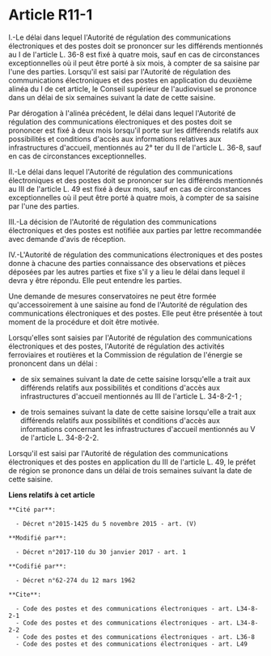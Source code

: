 # Article R11-1

I.-Le délai dans lequel l'Autorité de régulation des communications électroniques et des postes doit se prononcer sur les
différends mentionnés au I de l'article L. 36-8 est fixé à quatre mois, sauf en cas de circonstances exceptionnelles où il
peut être porté à six mois, à compter de sa saisine par l'une des parties. Lorsqu'il est saisi par l'Autorité de régulation
des communications électroniques et des postes en application du deuxième alinéa du I de cet article, le Conseil supérieur de
l'audiovisuel se prononce dans un délai de six semaines suivant la date de cette saisine. 

Par dérogation à l'alinéa précédent, le délai dans lequel l'Autorité de régulation des communications électroniques et des
postes doit se prononcer est fixé à deux mois lorsqu'il porte sur les différends relatifs aux possibilités et conditions
d'accès aux informations relatives aux infrastructures d'accueil, mentionnés au 2° ter du II de l'article L. 36-8, sauf en
cas de circonstances exceptionnelles. 

II.-Le délai dans lequel l'Autorité de régulation des communications électroniques et des postes doit se prononcer sur les
différends mentionnés au III de l'article L. 49 est fixé à deux mois, sauf en cas de circonstances exceptionnelles où il peut
être porté à quatre mois, à compter de sa saisine par l'une des parties. 

III.-La décision de l'Autorité de régulation des communications électroniques et des postes est notifiée aux parties par
lettre recommandée avec demande d'avis de réception. 

IV.-L'Autorité de régulation des communications électroniques et des postes donne à chacune des parties connaissance des
observations et pièces déposées par les autres parties et fixe s'il y a lieu le délai dans lequel il devra y être répondu.
Elle peut entendre les parties. 

Une demande de mesures conservatoires ne peut être formée qu'accessoirement à une saisine au fond de l'Autorité de régulation
des communications électroniques et des postes. Elle peut être présentée à tout moment de la procédure et doit être motivée. 

Lorsqu'elles sont saisies par l'Autorité de régulation des communications électroniques et des postes, l'Autorité de
régulation des activités ferroviaires et routières et la Commission de régulation de l'énergie se prononcent dans un délai :

- de six semaines suivant la date de cette saisine lorsqu'elle a trait aux différends relatifs aux possibilités et conditions
d'accès aux infrastructures d'accueil mentionnés au III de l'article L. 34-8-2-1 ;

- de trois semaines suivant la date de cette saisine lorsqu'elle a trait aux différends relatifs aux possibilités et
conditions d'accès aux informations concernant les infrastructures d'accueil mentionnés au V de l'article L. 34-8-2-2. 

Lorsqu'il est saisi par l'Autorité de régulation des communications électroniques et des postes en application du III de
l'article L. 49, le préfet de région se prononce dans un délai de trois semaines suivant la date de cette saisine.

**Liens relatifs à cet article**

	**Cité par**:

	  - Décret n°2015-1425 du 5 novembre 2015 - art. (V)

	**Modifié par**:

	  - Décret n°2017-110 du 30 janvier 2017 - art. 1

	**Codifié par**:

	  - Décret n°62-274 du 12 mars 1962

	**Cite**:

	  - Code des postes et des communications électroniques - art. L34-8-2-1
	  - Code des postes et des communications électroniques - art. L34-8-2-2
	  - Code des postes et des communications électroniques - art. L36-8
	  - Code des postes et des communications électroniques - art. L49
